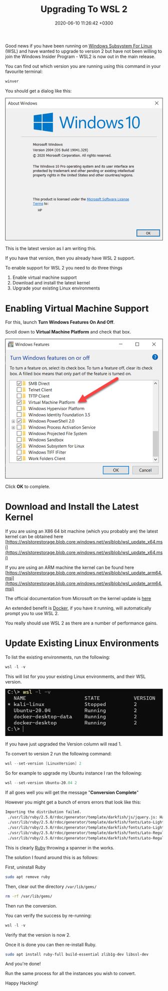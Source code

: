 ﻿---
layout: post
title: Upgrading To WSL 2
date: 2020-06-10 11:26:42 +0300
categories:
  - WSL
---
Good news if you have been running on [Windows Subsystem For Linux](https://docs.microsoft.com/en-us/windows/wsl/) (WSL) and have wanted to upgrade to version 2 but have not been willing to join the Windows Insider Program - WSL2 is now out in the main release.

You can find out which version you are running using this command in your favourite terminal:

```powershell
winver
```

You should get a dialog like this:

![](../images/2020/06/Winver.png)

This is the latest version as I am writing this.

If you have that version, then you already have WSL 2 support.

To enable support for WSL 2 you need to do three things
1. Enable virtual machine support
2. Download and install the latest kernel
3. Upgrade your existing Linux environments

# Enabling Virtual Machine Support
For this, launch **Turn Windows Features On And Off**.

Scroll down to **Virtual Machine Platform** and check that box.

![](../images/2020/06/VirtualMachinePlatform.png)

Click **OK** to complete.

# Download and Install the Latest Kernel
If you are using an X86 64 bit machine (which you probably are) the latest kernel can be obtained here [https://wslstorestorage.blob.core.windows.net/wslblob/wsl_update_x64.msi](https://wslstorestorage.blob.core.windows.net/wslblob/wsl_update_x64.msi)

If you are using an ARM machine the kernel can be found here [https://wslstorestorage.blob.core.windows.net/wslblob/wsl_update_arm64.msi](https://wslstorestorage.blob.core.windows.net/wslblob/wsl_update_arm64.msi)

The official documentation from Microsoft on the kernel update is [here](https://docs.microsoft.com/en-us/windows/wsl/wsl2-kernel) 

An extended benefit is [Docker](https://docs.docker.com/docker-for-windows/), if you have it running, will automatically prompt you to use WSL 2.

You really should use WSL 2 as there are a number of performance gains.

# Update Existing Linux Environments
To list the existing environments, run the following:

```powershell
wsl -l -v
```
This will list for you your existing Linux environments, and their WSL version.

![](../images/2020/06/WSL.png)

If you have just upgraded the Version column will read 1.

To convert to version 2 run the following command:

```powershell
wsl --set-version [LinuxVersion] 2
```

So for example to upgrade my Ubuntu instance I ran the following:

```powershell
wsl --set-version Ubuntu-20.04 2
```

If all goes well you will get the message "**Conversion Complete**"

However you might get a bunch of errors errors that look like this:

```bash
Importing the distribution failed. 
 ./usr/lib/ruby/2.5.0/rdoc/generator/template/darkfish/js/jquery.js: Hard-link target './var/lib/gems/2.5.0/doc/rubygems-update-3.1.2/rdoc/js/jquery.js' does not exist.
 ./usr/lib/ruby/2.5.0/rdoc/generator/template/darkfish/fonts/Lato-Light.ttf: Hard-link target './var/lib/gems/2.5.0/doc/rubygems-update-3.1.2/rdoc/fonts/Lato-Light.ttf' does not exist.
 ./usr/lib/ruby/2.5.0/rdoc/generator/template/darkfish/fonts/Lato-LightItalic.ttf: Hard-link target './var/lib/gems/2.5.0/doc/rubygems-update-3.1.2/rdoc/fonts/Lato-LightItalic.ttf' does not exist. 
 ./usr/lib/ruby/2.5.0/rdoc/generator/template/darkfish/fonts/Lato-Regular.ttf: Hard-link target './var/lib/gems/2.5.0/doc/rubygems-update-3.1.2/rdoc/fonts/Lato-Regular.ttf' does not exist. 
 ./usr/lib/ruby/2.5.0/rdoc/generator/template/darkfish/fonts/Lato-RegularItalic.ttf: Hard-link target './var/lib/gems/2.5.0/doc/rubygems-update-3.1.2/rdoc/fonts/Lato-RegularItalic.ttf' does not exist.
```

This is clearly [Ruby](https://www.ruby-lang.org/en/) throwing a spanner in the works.

The solution I found around this is as follows:

First, uninstall Ruby

```bash
sudo apt remove ruby
```

Then, clear out the directory `/var/lib/gems/`

```bash
rm -rf /var/lib/gems/
```

Then run the conversion.

You can verify the success by re-running:

```powershell
wsl -l -v
```

Verify that the version is now 2.

Once it is done you can then re-install Ruby.

```bash
sudo apt install ruby-full build-essential zlib1g-dev libssl-dev
```

And you're done!

Run the same process for all the instances you wish to convert.

Happy Hacking!